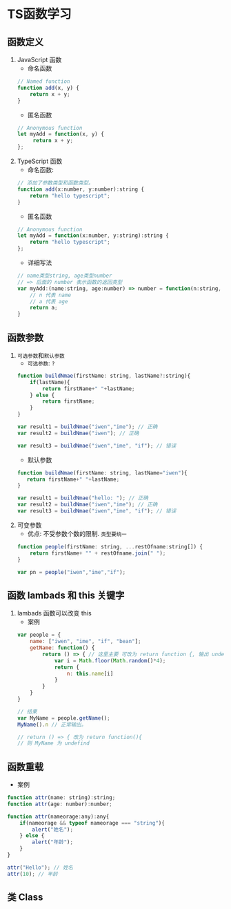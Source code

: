 # TS函数学习

##  函数定义
1. JavaScript 函数
    * 命名函数
    ```javascript
    // Named function
    function add(x, y) {
        return x + y;
    }
    ```
    * 匿名函数
    ```javascript
    // Anonymous function
    let myAdd = function(x, y) {
         return x + y; 
    };
    ```
2. TypeScript 函数
    * 命名函数: 
    ```javascript
    // 添加了参数类型和函数类型。
    function add(x:number, y:number):string {
        return "hello typescript";
    }
    ```
    * 匿名函数
    ```javascript
    // Anonymous function
    let myAdd = function(x:number, y:string):string {
        return "hello typescript";
    };
    ```
    * 详细写法
    ```javascript
    // name类型string, age类型number
    // => 后面的 number 表示函数的返回类型
    var myAdd:(name:string, age:number) => number = function(n:string, a:number):number {
        // n 代表 name
        // a 代表 age
        return a;
    }
    ```

## 函数参数
1. `可选参数`和`默认参数`
    * `可选参数`: `?`
    ```javascript
    function buildNmae(firstName: string, lastName?:string){
        if(lastName){
            return firstName+" "+lastName;
        } else {
            return firstName;
        }
    }

    var result1 = buildNmae("iwen","ime"); // 正确
    var result2 = buildNmae("iwen"); // 正确

    var result3 = buildNmae("iwen","ime", "if"); // 错误
    ```
    * 默认参数
    ```javascript
    function buildNmae(firstName: string, lastName="iwen"){
       return firstName+" "+lastName;
    }

    var result1 = buildNmae("hello: "); // 正确
    var result2 = buildNmae("iwen","ime"); // 正确
    var result3 = buildNmae("iwen","ime", "if"); // 错误
    ```
2. 可变参数
    * 优点: 不受参数个数的限制. `类型要统一`
    ```javascript
    function people(firstName: string, ...restOfname:string[]) {
        return firstName+ "" + restOfname.join(" ");
    }

    var pn = people("iwen","ime","if");
    ```









## 函数 lambads 和 this 关键字
1. lambads 函数可以改变 this
    * 案例
    ```javascript
    var people = {
        name: ["iwen", "ime", "if", "bean"];
        getName: function() {
            return () => { // 这里主要 可改为 return function {, 输出 undefind
                var i = Math.floor(Math.random()*4);
                return {
                    n: this.name[i]
                }
            }
        }
    }

    // 结果
    var MyName = people.getName();
    MyName().n // 正常输出。

    // return () => { 改为 return function(){ 
    // 则 MyName 为 undefind
    ```


## 函数重载
* 案例
```javascript
function attr(name: string):string;
function attr(age: number):number;

function attr(nameorage:any):any{
    if(nameorage && typeof nameorage === "string"){
        alert("姓名");
    } else {
        alert("年龄");
    }
}

attr("Hello"); // 姓名
attr(10); // 年龄
```


## 类 Class





